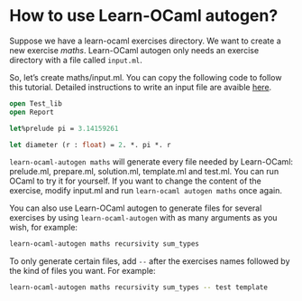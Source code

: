 # How to use Learn-OCaml autogen?

Suppose we have a learn-ocaml exercises directory. We want to create a new
exercise *maths*. Learn-OCaml autogen only needs an exercise directory with a
file called `input.ml`.

So, let’s create maths/input.ml. You can copy the following code to follow this
tutorial. Detailed instructions to write an input file are avaible
[here](write_ex.md).

```ocaml
open Test_lib
open Report

let%prelude pi = 3.14159261

let diameter (r : float) = 2. *. pi *. r
```

`learn-ocaml-autogen maths` will generate every file needed by Learn-OCaml:
prelude.ml, prepare.ml, solution.ml, template.ml and test.ml. You can run OCaml
to try it for yourself. If you want to change the content of the exercise,
modify input.ml and run `learn-ocaml autogen maths` once again.

You can also use Learn-OCaml autogen to generate files for several exercises by
using `learn-ocaml-autogen` with as many arguments as you wish, for example:
```bash
learn-ocaml-autogen maths recursivity sum_types
```

To only generate certain files, add `--` after the exercises names followed by
the kind of files you want. For example:
```bash
learn-ocaml-autogen maths recursivity sum_types -- test template
```
